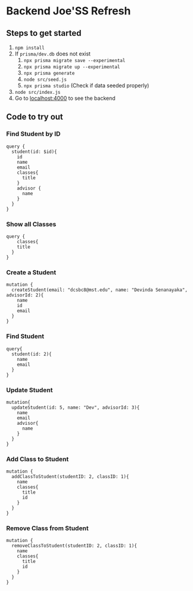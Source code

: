 # Backend Joe'SS Refresh

## Steps to get started

1. `npm install`
2. If `prisma/dev.db` does not exist
   1. `npx prisma migrate save --experimental`
   2. `npx prisma migrate up --experimental`
   3. `npx prisma generate`
   4. `node src/seed.js`
   5. `npx prisma studio` (Check if data seeded properly)
3. `node src/index.js`
4. Go to [localhost:4000](http://localhost:4000) to see the backend

## Code to try out

### Find Student by ID

```
query {
  student(id: $id){
    id
    name
    email
    classes{
      title
    }
    advisor {
      name
    }
  }
}
```

### Show all Classes

```
query {
	classes{
    title
  }
}
```

### Create a Student

```
mutation {
  createStudent(email: "dcsbc8@mst.edu", name: "Devinda Senanayaka", advisorId: 2){
    name
    id
    email
  }
}
```

### Find Student

```
query{
  student(id: 2){
    name
    email
  }
}
```

### Update Student

```
mutation{
  updateStudent(id: 5, name: "Dev", advisorId: 3){
    name
    email
    advisor{
      name
    }
  }
}
```

### Add Class to Student

```
mutation {
  addClassToStudent(studentID: 2, classID: 1){
    name
    classes{
      title
      id
    }
  }
}
```

### Remove Class from Student

```
mutation {
  removeClassToStudent(studentID: 2, classID: 1){
    name
    classes{
      title
      id
    }
  }
}
```
